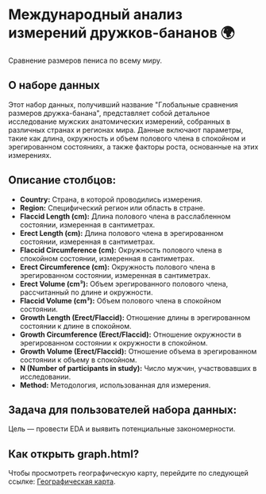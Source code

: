 # Международный анализ измерений дружков-бананов 🌍
Сравнение размеров пениса по всему миру.

## О наборе данных
Этот набор данных, получивший название "Глобальные сравнения размеров дружка-банана", представляет собой детальное исследование мужских анатомических измерений, собранных в различных странах и регионах мира. Данные включают параметры, такие как длина, окружность и объем полового члена в спокойном и эрегированном состояниях, а также факторы роста, основанные на этих измерениях.

## Описание столбцов:
* **Country:** Страна, в которой проводились измерения.
* **Region:** Специфический регион или область в стране.
* **Flaccid Length (cm):** Длина полового члена в расслабленном состоянии, измеренная в сантиметрах.
* **Erect Length (cm):** Длина полового члена в эрегированном состоянии, измеренная в сантиметрах.
* **Flaccid Circumference (cm):** Окружность полового члена в спокойном состоянии, измеренная в сантиметрах.
* **Erect Circumference (cm):** Окружность полового члена в эрегированном состоянии, измеренная в сантиметрах.
* **Erect Volume (cm³):** Объем эрегированного полового члена, рассчитанный по длине и окружности.
* **Flaccid Volume (cm³):** Объем полового члена в спокойном состоянии.
* **Growth Length (Erect/Flaccid):** Отношение длины в эрегированном состоянии к длине в спокойном.
* **Growth Circumference (Erect/Flaccid):** Отношение окружности в эрегированном состоянии к окружности в спокойном.
* **Growth Volume (Erect/Flaccid):** Отношение объема в эрегированном состоянии к объему в спокойном.
* **N (Number of participants in study):** Число мужчин, участвовавших в исследовании.
* **Method:** Методология, использованная для измерения.
  
## Задача для пользователей набора данных:
Цель — провести EDA и выявить потенциальные закономерности.

## Как открыть graph.html?
Чтобы просмотреть географическую карту, перейдите по следующей ссылке: [Географическая карта](https://cosmys81.github.io/Data-Science-Projects/Project2/graph.html).
